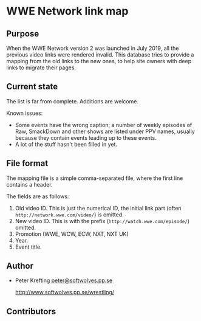 # WWE Network link map

## Purpose

When the WWE Network version 2 was launched in July 2019, all the previous
video links were rendered invalid. This database tries to provide a mapping
from the old links to the new ones, to help site owners with deep links to
migrate their pages.

## Current state

The list is far from complete. Additions are welcome.

Known issues:

 * Some events have the wrong caption; a number of weekly episodes of Raw,
   SmackDown and other shows are listed under PPV names, usually because
   they contain events leading up to these events.
 * A lot of the stuff hasn't been filled in yet.

## File format

The mapping file is a simple comma-separated file, where the first line
contains a header.

The fields are as follows:

 1. Old video ID. This is just the numerical ID, the initial link part
   (often `http://network.wwe.com/video/`) is omitted.
 2. New video ID. This is with the prefix
   (`http://watch.wwe.com/episode/`) omitted.
 3. Promotion (WWE, WCW, ECW, NXT, NXT UK)
 4. Year.
 5. Event title.

## Author

 * Peter Krefting
   peter@softwolves.pp.se

   http://www.softwolves.pp.se/wrestling/

## Contributors

